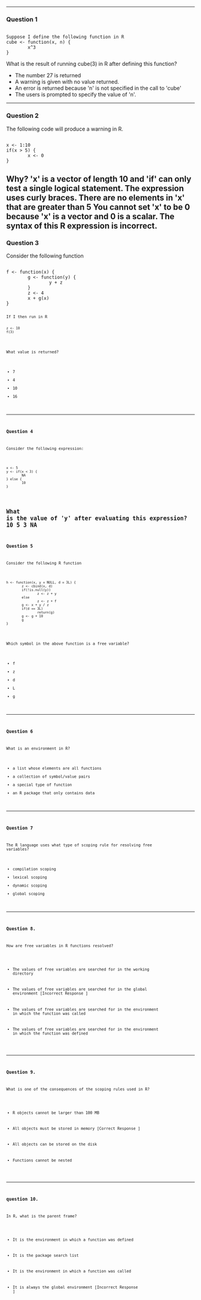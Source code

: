 ---------------------------------------------------------
### Question 1
<pre><code>
Suppose I define the following function in R
cube <- function(x, n) {
        x^3
}
</code></pre>
What is the result of running
cube(3)
in R after defining this function?

* The number 27 is returned
* A warning is given with no value returned.
* An error is returned because 'n' is not specified in the call to 'cube'
* The users is prompted to specify the value of 'n'.

---------------------------------------------------------

### Question 2
The following code will produce a warning in R.
<pre><code>
x <- 1:10
if(x > 5) {
        x <- 0
}
</code></pre>
Why?
'x' is a vector of length 10 and 'if' can only test a single logical statement.
The expression uses curly braces.
There are no elements in 'x' that are greater than 5
You cannot set 'x' to be 0 because 'x' is a vector and 0 is a scalar.
The syntax of this R expression is incorrect.
---------------------------------------------------------
### Question 3
Consider the following function
<pre><code>
f <- function(x) {
        g <- function(y) {
                y + z
        }
        z <- 4
        x + g(x)
}
<pre><code>
If I then run in R
<pre><code>
z <- 10
f(3)
</code></pre>
What value is returned?

* 7
* 4
* 10
* 16
---------------------------------------------------------
### Question 4
Consider the following expression:
<pre><code>
x <- 5
y <- if(x < 3) {
        NA
} else {
        10
}
</code></pre>
What is the value of 'y' after evaluating this expression?
10
5
3
NA
---------------------------------------------------------
### Question 5
Consider the following R function
<pre><code>
h <- function(x, y = NULL, d = 3L) {
        z <- cbind(x, d)
        if(!is.null(y))
                z <- z + y
        else
                z <- z + f
        g <- x + y / z
        if(d == 3L)
                return(g)
        g <- g + 10
        g
}
</code></pre>
Which symbol in the above function is a free variable?

* f
* z
* d
* L
* g
---------------------------------------------------------
### Question 6
What is an environment in R?

* a list whose elements are all functions
* a collection of symbol/value pairs
* a special type of function
* an R package that only contains data
---------------------------------------------------------
### Question 7
The R language uses what type of scoping rule for resolving free variables?

* compilation scoping
* lexical scoping
* dynamic scoping
* global scoping
---------------------------------------------------------

### Question 8. 
How are free variables in R functions resolved?

* The values of free variables are searched for in the working directory

* The values of free variables are searched for in the global environment [Incorrect Response ]

* The values of free variables are searched for in the environment in which the function was called

* The values of free variables are searched for in the environment in which the function was defined


---------------------------------------------------------
### Question 9. 
What is one of the consequences of the scoping rules used in R?

* R objects cannot be larger than 100 MB

* All objects must be stored in memory [Correct Response ]

* All objects can be stored on the disk

* Functions cannot be nested



---------------------------------------------------------
### question 10. 
In R, what is the parent frame?

* It is the environment in which a function was defined

* It is the package search list

* It is the environment in which a function was called

* It is always the global environment [Incorrect Response ]

